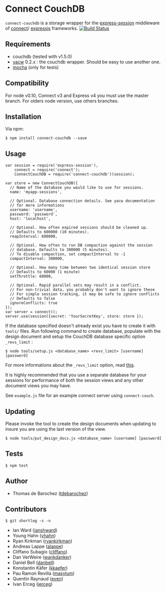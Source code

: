 # Connect CouchDB

`connect-couchdb` is a storage wrapper for the [express-session](https://github.com/expressjs/session) middleware of [connect](https://github.com/senchalabs/connect)/
[expressjs](https://github.com/visionmedia/express) frameworks.
[![Build Status](https://secure.travis-ci.org/tdebarochez/connect-couchdb.png)](http://travis-ci.org/tdebarochez/connect-couchdb)

## Requirements

- couchdb (tested with v1.5.0)
- [yacw](https://github.com/tdebarochez/yacw) 0.2.x : the couchdb wrapper. Should be easy to use another one.
- [mocha](https://github.com/visionmedia/mocha) (only for tests)

## Compatibility

For node v0.10, Connect v3 and Express v4 you must use the master branch. 
For olders node version, use others branches.  

## Installation

Via npm:

    $ npm install connect-couchdb --save

## Usage

    var session = require('express-session'),
        connect = require('connect');
        ConnectCouchDB = require('connect-couchdb')(session);

    var store = new ConnectCouchDB({
      // Name of the database you would like to use for sessions.
      name: 'myapp-sessions',

      // Optional. Database connection details. See yacw documentation 
      // for more informations
      username: 'username', 
      password: 'password', 
      host: 'localhost',

      // Optional. How often expired sessions should be cleaned up.
      // Defaults to 600000 (10 minutes).
      reapInterval: 600000,

      // Optional. How often to run DB compaction against the session
      // database. Defaults to 300000 (5 minutes).
      // To disable compaction, set compactInterval to -1
      compactInterval: 300000,

      // Optional. How many time between two identical session store
      // Defaults to 60000 (1 minute)
      setThrottle: 60000,

      // Optional. Rapid parallel sets may result in a conflict.
      // For non-trivial data, you probably don't want to ignore these
      // For simple session tracking, it may be safe to ignore conflicts
      // Defaults to false
      ignoreConflicts: true
    });
    var server = connect();
    server.use(session({secret: 'YourSecretKey', store: store });

If the database specified doesn't already exist you have to create it with
`tools/` files. Run following command to create database, populate with the
design document and setup the CouchDB database specific option `_revs_limit` :

    $ node tools/setup.js <database_name> <revs_limit> [username] [password]

For more informations about the `_revs_limit` option, read
[this](http://wiki.apache.org/couchdb/HTTP_database_API#Accessing_Database-specific_options).

It is highly recommended that you use a separate database for your
sessions for performance of both the session views and any other document
views you may have.

See `example.js` file for an example connect server using `connect-couch`.

## Updating

Please invoke the tool to create the design documents when updating to insure you are using the last version of the view.

    $ node tools/put_design_docs.js <database_name> [username] [password]

## Tests

    $ npm test

## Author

- Thomas de Barochez ([tdebarochez](https://github.com/tdebarochez))

## Contributors

    $ git shortlog -s -n

- Ian Ward ([ianshward](https://github.com/ianshward))
- Young Hahn ([yhahn](https://github.com/yhahn))
- Ryan Kirkman ([ryankirkman](https://github.com/ryankirkman))
- Andreas Lappe ([alappe](https://github.com/alappe))
- Cliffano Subagio ([cliffano](https://github.com/cliffano))
- Dan VerWeire ([wankdanker](https://github.com/wankdanker))
- Daniel Bell ([danbell](https://github.com/danbell))
- Konstantin Käfer ([kkaefer](https://github.com/kkaefer))
- Pau Ramon Revilla ([masylum](https://github.com/masylum))
- Quentin Raynaud ([even](https://github.com/even))
- Ivan Erceg ([ierceg](https://github.com/ierceg))
